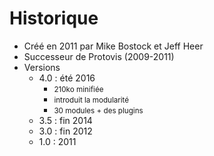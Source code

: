 # Historique

* Créé en 2011 par Mike Bostock et Jeff Heer
* Successeur de Protovis (2009-2011)
* Versions
    * 4.0 : été 2016
        - <small>210ko minifiée</small>
        - <small>introduit la modularité</small>
        - <small>30 modules + des plugins</small>
    * 3.5 : fin 2014
    * 3.0 : fin 2012
    * 1.0 : 2011
